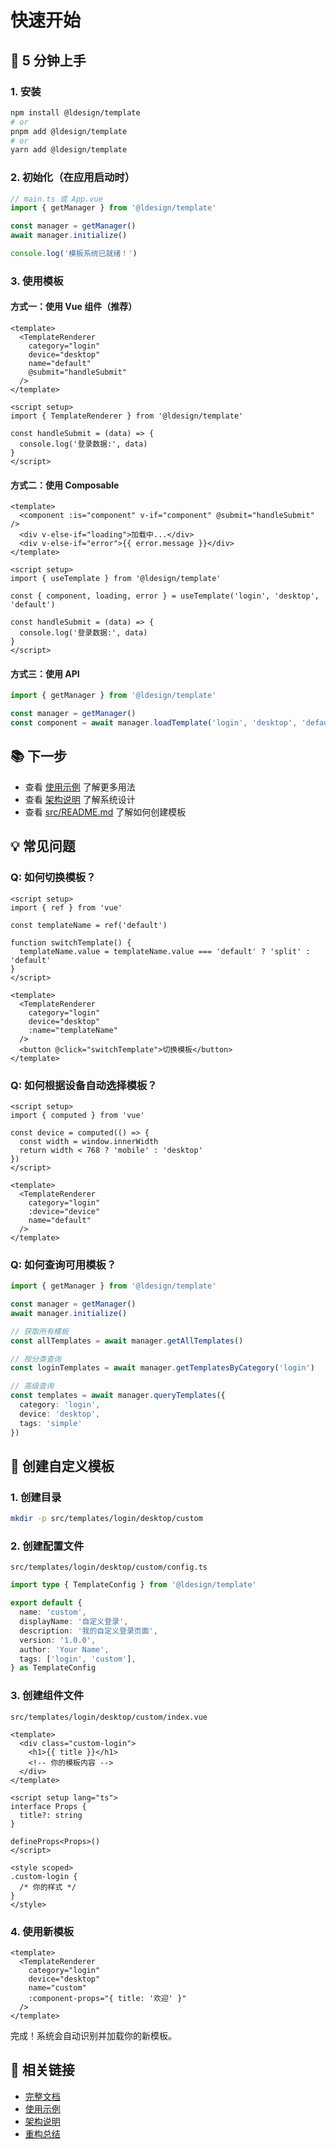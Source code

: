 # 快速开始

## 🚀 5 分钟上手

### 1. 安装

```bash
npm install @ldesign/template
# or
pnpm add @ldesign/template
# or
yarn add @ldesign/template
```

### 2. 初始化（在应用启动时）

```typescript
// main.ts 或 App.vue
import { getManager } from '@ldesign/template'

const manager = getManager()
await manager.initialize()

console.log('模板系统已就绪！')
```

### 3. 使用模板

#### 方式一：使用 Vue 组件（推荐）

```vue
<template>
  <TemplateRenderer
    category="login"
    device="desktop"
    name="default"
    @submit="handleSubmit"
  />
</template>

<script setup>
import { TemplateRenderer } from '@ldesign/template'

const handleSubmit = (data) => {
  console.log('登录数据:', data)
}
</script>
```

#### 方式二：使用 Composable

```vue
<template>
  <component :is="component" v-if="component" @submit="handleSubmit" />
  <div v-else-if="loading">加载中...</div>
  <div v-else-if="error">{{ error.message }}</div>
</template>

<script setup>
import { useTemplate } from '@ldesign/template'

const { component, loading, error } = useTemplate('login', 'desktop', 'default')

const handleSubmit = (data) => {
  console.log('登录数据:', data)
}
</script>
```

#### 方式三：使用 API

```typescript
import { getManager } from '@ldesign/template'

const manager = getManager()
const component = await manager.loadTemplate('login', 'desktop', 'default')
```

## 📚 下一步

- 查看 [使用示例](./USAGE_EXAMPLE.md) 了解更多用法
- 查看 [架构说明](./ARCHITECTURE_NEW.md) 了解系统设计
- 查看 [src/README.md](./src/README.md) 了解如何创建模板

## 💡 常见问题

### Q: 如何切换模板？

```vue
<script setup>
import { ref } from 'vue'

const templateName = ref('default')

function switchTemplate() {
  templateName.value = templateName.value === 'default' ? 'split' : 'default'
}
</script>

<template>
  <TemplateRenderer
    category="login"
    device="desktop"
    :name="templateName"
  />
  <button @click="switchTemplate">切换模板</button>
</template>
```

### Q: 如何根据设备自动选择模板？

```vue
<script setup>
import { computed } from 'vue'

const device = computed(() => {
  const width = window.innerWidth
  return width < 768 ? 'mobile' : 'desktop'
})
</script>

<template>
  <TemplateRenderer
    category="login"
    :device="device"
    name="default"
  />
</template>
```

### Q: 如何查询可用模板？

```typescript
import { getManager } from '@ldesign/template'

const manager = getManager()
await manager.initialize()

// 获取所有模板
const allTemplates = await manager.getAllTemplates()

// 按分类查询
const loginTemplates = await manager.getTemplatesByCategory('login')

// 高级查询
const templates = await manager.queryTemplates({
  category: 'login',
  device: 'desktop',
  tags: 'simple'
})
```

## 🎨 创建自定义模板

### 1. 创建目录

```bash
mkdir -p src/templates/login/desktop/custom
```

### 2. 创建配置文件

`src/templates/login/desktop/custom/config.ts`

```typescript
import type { TemplateConfig } from '@ldesign/template'

export default {
  name: 'custom',
  displayName: '自定义登录',
  description: '我的自定义登录页面',
  version: '1.0.0',
  author: 'Your Name',
  tags: ['login', 'custom'],
} as TemplateConfig
```

### 3. 创建组件文件

`src/templates/login/desktop/custom/index.vue`

```vue
<template>
  <div class="custom-login">
    <h1>{{ title }}</h1>
    <!-- 你的模板内容 -->
  </div>
</template>

<script setup lang="ts">
interface Props {
  title?: string
}

defineProps<Props>()
</script>

<style scoped>
.custom-login {
  /* 你的样式 */
}
</style>
```

### 4. 使用新模板

```vue
<template>
  <TemplateRenderer
    category="login"
    device="desktop"
    name="custom"
    :component-props="{ title: '欢迎' }"
  />
</template>
```

完成！系统会自动识别并加载你的新模板。

## 🔗 相关链接

- [完整文档](./src/README.md)
- [使用示例](./USAGE_EXAMPLE.md)
- [架构说明](./ARCHITECTURE_NEW.md)
- [重构总结](./REFACTOR_SUMMARY.md)

